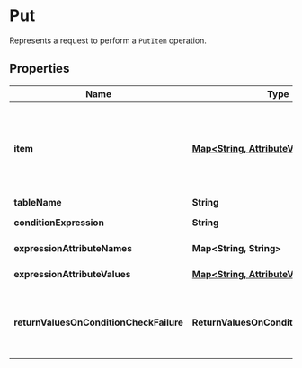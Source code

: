 

# Put

Represents a request to perform a <code>PutItem</code> operation.

## Properties

| Name | Type | Description | Notes |
|------------ | ------------- | ------------- | -------------|
|**item** | [**Map&lt;String, AttributeValue&gt;**](AttributeValue.md) | A map of attribute name to attribute values, representing the primary key of the item to be written by &lt;code&gt;PutItem&lt;/code&gt;. All of the table&#39;s primary key attributes must be specified, and their data types must match those of the table&#39;s key schema. If any attributes are present in the item that are part of an index key schema for the table, their types must match the index key schema.  |  |
|**tableName** | **String** | Name of the table in which to write the item. |  |
|**conditionExpression** | **String** | A condition that must be satisfied in order for a conditional update to succeed. |  [optional] |
|**expressionAttributeNames** | **Map&lt;String, String&gt;** | One or more substitution tokens for attribute names in an expression. |  [optional] |
|**expressionAttributeValues** | [**Map&lt;String, AttributeValue&gt;**](AttributeValue.md) | One or more values that can be substituted in an expression. |  [optional] |
|**returnValuesOnConditionCheckFailure** | **ReturnValuesOnConditionCheckFailure** | Use &lt;code&gt;ReturnValuesOnConditionCheckFailure&lt;/code&gt; to get the item attributes if the &lt;code&gt;Put&lt;/code&gt; condition fails. For &lt;code&gt;ReturnValuesOnConditionCheckFailure&lt;/code&gt;, the valid values are: NONE and ALL_OLD. |  [optional] |



